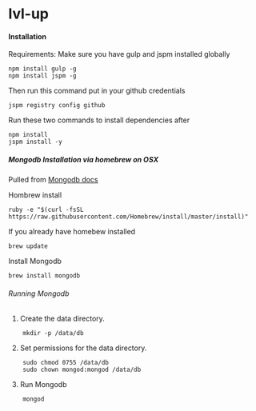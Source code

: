 # lvl-up
#### Installation

Requirements:
Make sure you have gulp and jspm installed globally

	npm install gulp -g
	npm install jspm -g

Then run this command put in your github credentials

	jspm registry config github

Run these two commands to install dependencies after

	npm install
	jspm install -y

##### Mongodb Installation via homebrew on OSX
Pulled from [Mongodb docs](http://docs.mongodb.org/manual/tutorial/install-mongodb-on-os-x/)

Hombrew install

	ruby -e "$(curl -fsSL https://raw.githubusercontent.com/Homebrew/install/master/install)"

If you already have homebew installed

	brew update

Install Mongodb

	brew install mongodb

###### Running Mongodb

1. Create the data directory.
```
	mkdir -p /data/db
```
2. Set permissions for the data directory.
```
	sudo chmod 0755 /data/db
	sudo chown mongod:mongod /data/db 
```
3. Run Mongodb
```
	mongod
```